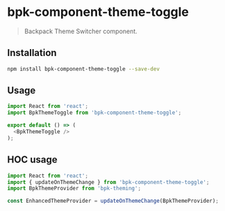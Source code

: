 # bpk-component-theme-toggle

> Backpack Theme Switcher component.

## Installation

```sh
npm install bpk-component-theme-toggle --save-dev
```

## Usage

```js
import React from 'react';
import BpkThemeToggle from 'bpk-component-theme-toggle';

export default () => (
  <BpkThemeToggle />
);
```

## HOC usage

```js
import React from 'react';
import { updateOnThemeChange } from 'bpk-component-theme-toggle';
import BpkThemeProvider from 'bpk-theming';

const EnhancedThemeProvider = updateOnThemeChange(BpkThemeProvider);
```
